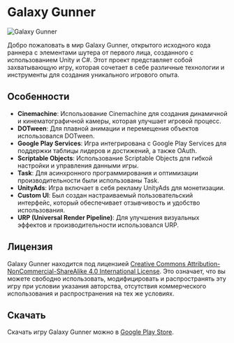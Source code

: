 # Galaxy Gunner

![Galaxy Gunner](https://i.imgur.com/l8b9ivN.jpeg)

Добро пожаловать в мир Galaxy Gunner, открытого исходного кода раннера с элементами шутера от первого лица, созданного с использованием Unity и C#. Этот проект представляет собой захватывающую игру, которая сочетает в себе различные технологии и инструменты для создания уникального игрового опыта.

## Особенности

- **Cinemachine**: Использование Cinemachine для создания динамичной и кинематографичной камеры, которая улучшает игровой процесс.
- **DOTween**: Для плавной анимации и перемещения объектов использовался DOTween.
- **Google Play Services**: Игра интегрирована с Google Play Services для поддержки таблицы лидеров и достижений, а также OAuth.
- **Scriptable Objects**: Использование Scriptable Objects для гибкой настройки и управления данными игры.
- **Task**: Для асинхронного программирования и оптимизации производительности были использованы Task.
- **UnityAds**: Игра включает в себя рекламу UnityAds для монетизации.
- **Custom UI**: Был создан настраиваемый пользовательский интерфейс, который обеспечивает отзывчивость и удобство использования.
- **URP (Universal Render Pipeline)**: Для улучшения визуальных эффектов и производительности использовался URP.

## Лицензия

Galaxy Gunner находится под лицензией [Creative Commons Attribution-NonCommercial-ShareAlike 4.0 International License](https://creativecommons.org/licenses/by-nc-sa/4.0/). Это означает, что вы можете свободно использовать, модифицировать и распространять эту игру при условии указания авторства, отсутствия коммерческого использования и распространения на тех же условиях.

## Скачать

Скачать игру Galaxy Gunner можно в [Google Play Store](https://play.google.com/store/apps/details?id=com.LeonnikGames.GalacticGunner).
